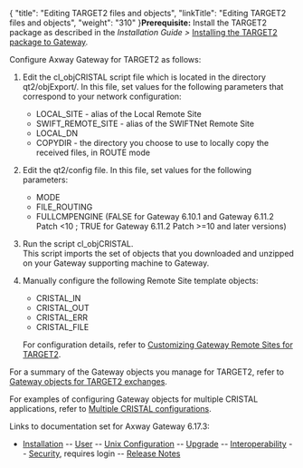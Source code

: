 {
    "title": "Editing TARGET2 files and objects",
    "linkTitle": "Editing TARGET2 files and objects",
    "weight": "310"
}**Prerequisite:** Install the TARGET2 package as described in the *Installation Guide &gt;* <span class="italic_in_para">[Installing the TARGET2 package to Gateway](#)</span>.

Configure Axway Gateway for TARGET2 as follows:

1.  Edit the <span class="code">cl\_objCRISTAL</span> script file which is located in the directory <span class="code">qt2/objExport/</span>. In this file, set values for the following parameters that correspond to your network configuration:
    -   LOCAL\_SITE - alias of the Local Remote Site
    -   SWIFT\_REMOTE\_SITE - alias of the SWIFTNet Remote Site
    -   LOCAL\_DN
    -   COPYDIR - the directory you choose to use to locally copy the received files, in ROUTE mode
2.  Edit the <span class="code">qt2/config</span> file. In this file, set values for the following parameters:
    -   MODE
    -   FILE\_ROUTING
    -   FULLCMPENGINE (FALSE for Gateway 6.10.1 and Gateway 6.11.2 Patch &lt;10 ; TRUE for Gateway 6.11.2 Patch >=10 and later versions)
3.  Run the script <span class="code">cl\_objCRISTAL</span>.  
    This script imports the set of objects that you downloaded and unzipped on your Gateway supporting machine to Gateway.
4.  Manually configure the following Remote Site template objects:
    -   CRISTAL\_IN
    -   CRISTAL\_OUT
    -   CRISTAL\_ERR
    -   CRISTAL\_FILE

      
    For configuration details, refer to [Customizing Gateway Remote Sites for TARGET2](../t_qt2_customizeremotesites).

For a summary of the Gateway objects you manage for TARGET2, refer to [Gateway objects for TARGET2 exchanges](../c_qt2_gtwobjectlist).

For examples of configuring Gateway objects for multiple CRISTAL applications, refer to [Multiple CRISTAL configurations](../c_qt2_multi_cristalconfig).

Links to documentation set for Axway Gateway <span class="mc-variable axway_variables.Release_Number variable">6.17.3</span>:

-   [Installation](#) -- [User](#) -- [Unix Configuration](#) -- [Upgrade](#) -- [Interoperability](#) -- [Security](#), requires login -- [Release Notes](#)
